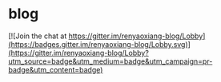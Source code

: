 # blog

[![Join the chat at https://gitter.im/renyaoxiang-blog/Lobby](https://badges.gitter.im/renyaoxiang-blog/Lobby.svg)](https://gitter.im/renyaoxiang-blog/Lobby?utm_source=badge&utm_medium=badge&utm_campaign=pr-badge&utm_content=badge)